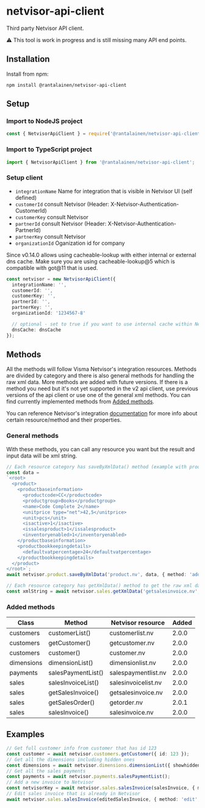 # netvisor-api-client

Third party Netvisor API client.

:warning: This tool is work in progress and is still missing many API end points.

## Installation

Install from npm:

```
npm install @rantalainen/netvisor-api-client
```

## Setup

### Import to NodeJS project

```js
const { NetvisorApiClient } = require('@rantalainen/netvisor-api-client');
```

### Import to TypeScript project

```ts
import { NetvisorApiClient } from '@rantalainen/netvisor-api-client';
```

### Setup client

- `integrationName` Name for integration that is visible in Netvisor UI (self defined)
- `customerId` consult Netvisor (Header: X-Netvisor-Authentication-CustomerId)
- `customerKey` consult Netvisor
- `partnerId` consult Netvisor (Header: X-Netvisor-Authentication-PartnerId)
- `partnerKey` consult Netvisor
- `organizationId` Oganization id for company

Since v0.14.0 allows using cacheable-lookup with either internal or external dns cache. Make sure you are using cacheable-lookup@5 which is compatible with got@11 that is used.

```ts
const netvisor = new NetvisorApiClient({
  integrationName: '',
  customerId: '',
  customerKey: '',
  partnerId: '',
  partnerKey: '',
  organizationId: '1234567-8'

  // optional - set to true if you want to use internal cache within Netvisor API Client
  dnsCache: dnsCache
});
```

## Methods

All the methods will follow Visma Netvisor's integration resources. Methods are divided by category and there is also general methods for handling the raw xml data. More methods are added with future versions. If there is a method you need but it's not yet supported in the v2 api client, use previous versions of the api client or use one of the general xml methods. You can find currently implemented methods from [Added methods](#added-methods).

You can reference Netvisor's integration [documentation](https://support.netvisor.fi/en/support/solutions/77000205228) for more info about certain resource/method and their properties.

### General methods

With these methods, you can call any resource you want but the result and input data will be xml string.

```ts
// Each resource category has saveByXmlData() method (example with product)
const data =
`<root>
  <product>
    <productbaseinformation>
      <productcode>CC</productcode>
      <productgroup>Books</productgroup>
      <name>Code Complete 2</name>
      <unitprice type="net">42,5</unitprice>
      <unit>pcs</unit>
      <isactive>1</isactive>
      <issalesproduct>1</issalesproduct>
      <inventoryenabled>1</inventoryenabled>
    </productbaseinformation>
    <productbookkeepingdetails>
      <defaultvatpercentage>24</defaultvatpercentage>
    </productbookkeepingdetails>
  </product>
</root>`;
await netvisor.product.saveByXmlData('product.nv', data, { method: 'add' });

// Each resource category has getXmlData() method to get the raw xml data as a string (example with sales invoice)
const xmlString = await netvisor.sales.getXmlData('getsalesinvoice.nv', { netvisorkey: '123', showcommentlines: '1' });
```

### Added methods

| Class         | Method             | Netvisor resource   | Added    |
|---------------|--------------------|---------------------|----------|
| customers     | customerList()     | customerlist.nv     | 2.0.0    |
| customers     | getCustomer()      | getcustomer.nv      | 2.0.0    |
| customers     | customer()         | customer.nv         | 2.0.0    |
| dimensions    | dimensionList()    | dimensionlist.nv    | 2.0.0    |
| payments      | salesPaymentList() | salespaymentlist.nv | 2.0.0    |
| sales         | salesInvoiceList() | salesinvoicelist.nv | 2.0.0    |
| sales         | getSalesInvoice()  | getsalesinvoice.nv  | 2.0.0    |
| sales         | getSalesOrder()    | getorder.nv         | 2.0.1    |
| sales         | salesInvoice()     | salesinvoice.nv     | 2.0.0    |


## Examples
```ts
// Get full customer info from customer that has id 123
const customer = await netvisor.customers.getCustomer({ id: 123 });
// Get all the dimensions including hidden ones
const dimensions = await netvisor.dimensions.dimensionList({ showhidden: 1 });
// Get all the sales payments
const payments = await netvisor.payments.salesPaymentList();
// Add a new invoice to Netvisor
const netvisorKey = await netvisor.sales.salesInvoice(salesInvoice, { method: 'add'});
// Edit sales invoice that is already in Netvisor
await netvisor.sales.salesInvoice(editedSalesInvoice, { method: 'edit', id: 123 });
```
